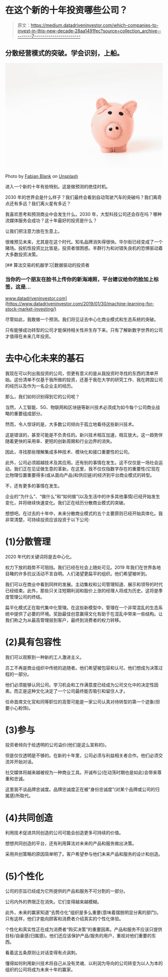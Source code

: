 # 在这个新的十年投资哪些公司？

> 原文：<https://medium.datadriveninvestor.com/which-companies-to-invest-in-this-new-decade-28aa1491fec?source=collection_archive---------7----------------------->

## 分散经营模式的突破。学会识别，上船。

![](img/e98b5578e3235608e61f948f2ec4248d.png)

Photo by [Fabian Blank](https://unsplash.com/@blankerwahnsinn?utm_source=unsplash&utm_medium=referral&utm_content=creditCopyText) on [Unsplash](https://unsplash.com/s/photos/money?utm_source=unsplash&utm_medium=referral&utm_content=creditCopyText)

进入一个新的十年有些特别。这是做预测的绝佳时机。

2030 年的世界会是什么样子？我们最终会看到自动驾驶汽车的突破吗？我们离奇点还有多远？我们离火星有多近？

我喜欢思考和预测商业中会发生什么。2030 年，大型科技公司还会存在吗？哪种流媒体服务会成功？这十年最好的投资是什么？

让我们把注意力放在生意上。

很难预见未来，尤其是在这个时代。知名品牌消失得很快。华尔街已经变成了一个赌场。投机性投资比比皆是。投资者很困惑。羊群行为和对错失良机的恐惧驱动着大多数投资决策。

[](https://www.datadriveninvestor.com/2019/01/30/machine-learning-for-stock-market-investing/) [## 算法交易的机器学习|数据驱动的投资者

### 当你的一个朋友在脸书上传你的新海滩照，平台建议给你的脸加上标签，这是…

www.datadriveninvestor.com](https://www.datadriveninvestor.com/2019/01/30/machine-learning-for-stock-market-investing/) 

尽管如此，我敢做一个预测。我们将见证去中心化商业模式和生态系统的突破。

只有能够成功转型的公司才能保持相关性并生存下来。只有了解新数字世界的公司才值得在未来几年投资。

# 去中心化未来的基石

我现在可以列出我投资的公司，但更有意义的是从我投资时寻找的东西的清单开始。这份清单不仅基于我所做的投资，还基于我在大学的研究工作、我在跨国公司的经历以及作为一名企业主的经历。

那么，我们如何识别得到它的公司呢？

当然，人工智能、5G、物联网和区块链等新兴技术必须成为如今每个公司商业战略的重要组成部分。

然而，令人惊讶的是，大多数公司倾向于孤立地看待这些新兴技术。

这是错误的，甚至可能是不负责任的。新兴技术相互加速，相互放大。这一趋势伴随着更快的采用率、更短的创新周期和行业边界的消失。

因此，寻找那些理解集成多种技术、模块化和接口重要性的公司。

此外，公司必须超越技术及其应用。还有别的事情在发生。这不仅仅是一场社会运动。我们正在见证做生意的革新。在这里，我不仅仅指数字存在的重要性(它现在比物理位置重要得多)或从面向产品(和供应链)的经济到平台商业模式的转型。

不，还有更多的事情在发生。

企业的“为什么”、“做什么”和“如何做”(以及生活中的许多其他事情)已经开始发生变化，并将继续快速变化。我们正在经历分散商业模式的突破。

想想吧。在过去的十年中，未来分散商业模式的五个主要原则已经开始具体化。我非常清楚，可持续投资应该投资于以下公司:

# (1)分散管理

2020 年代的关键词将是去中心化。

权力下放的趋势不可阻挡。我们已经在社会上随处可见。2019 年我们在世界各地目睹的许多抗议活动不言自明。人们渴望更扁平的组织。他们希望被听到。

我们可以在商业中看到同样的发展。主动集权和公司管理知道、展示和领导的时代已经结束。此外，那些只关注短期利润和股价上涨的经理人将成为历史。这将是季度管理公司的终结。

扁平化模式正在取代集中化管理。在这些新模型中，管理在一个非常混乱的生态系统中提供了必要的环境。奖励最佳创意赢得文化有助于在混乱中带来一些结构。让我们称之为从最高管理层到客户，最终到消费者的权力转移。

# (2)具有包容性

我们可以观察到一种新的工人激进主义。

员工不再是商业组织中传统的追随者。他们希望被包容和认可。他们想成为决策过程的一部分。

他们必须能够认同公司。学习机会和工作满意度已经成为公司文化中的决定性因素。而正是这种文化决定了一个公司最终能否吸引和留住人才。

任命首席文化官和同等职位的高管可能是一家公司认真对待转型的第一个迹象(但要小心粉饰)。

# (3)参与

投资者倾向于给透明的公司溢价(他们是这么宣称的)。

但是仅仅透明是不够的。在新的十年里，公司必须与利益相关者合作。他们必须交流并开始对话。

社交媒体将越来越被视为一种商业工具。开诚布公(在动荡时期也是如此)会带来尊重和忠诚。

这里我不谈品牌忠诚度。品牌忠诚度正在被“身份忠诚度”(对某个品牌或公司的归属感)所取代。

# (4)共同创造

利用技术促进共同创造的公司可能会创造更多可持续的价值。

想想共同创造的平台，还有利用算法对未来的产品和服务做出决策。

采用共创策略的原因简单明了。客户希望参与他们未来产品和服务的设计和创造。

# (5)个性化

公司的宗旨已经成为它所提供的产品和服务不可分割的一部分。

公司内外的界限正在消失。它们变得越来越模糊。

此外，未来的赢家知道“去筒仓化”组织是多么重要(意味着摆脱明显分离的部门)。只有这样，他们才能向顾客和消费者介绍真实的个性化体验。

个性化和真实性正在成为消费者“购买决策”的重要因素。产品和服务不应该只提供目标/自豪感(归属感)。他们还应该保护产品/服务的用户，重视对他们重要的东西。

看着这五条原则让对话变得有点讽刺。

懂得如何利用新兴技术将自己从没有灵魂、以利润为导向的公司转变为以人为本的组织的公司将成为未来十年的赢家。